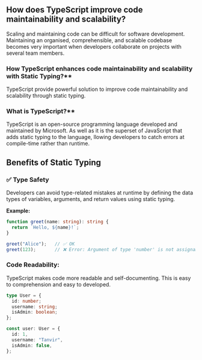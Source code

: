 ## How does TypeScript improve code maintainability and scalability?

Scaling and maintaining code can be difficult for software development. Maintaining an organised, comprehensible, and scalable codebase becomes very important when developers collaborate on projects with several team members.

### How TypeScript enhances code maintainability and scalability with Static Typing?**

TypeScript provide powerful solution to improve code maintainability and scalability through static typing.

### What is TypeScript?**

TypeScript is an open-source programming language developed and maintained by Microsoft. As well as it is the superset of JavaScript that adds static typing to the language, llowing developers to catch errors at compile-time rather than runtime.

## Benefits of Static Typing

### ✅ Type Safety
Developers can avoid type-related mistakes at runtime by defining the data types of variables, arguments, and return values using static typing.

**Example:**

```ts
function greet(name: string): string {
  return `Hello, ${name}!`;
}

greet("Alice");   // ✅ OK
greet(123);       // ❌ Error: Argument of type 'number' is not assignable to parameter of type 'string'.

```
### Code Readability:
TypeScript makes code more readable and self-documenting. This is easy to  comprehension and easy to developed.

```ts
type User = {
  id: number;
  username: string;
  isAdmin: boolean;
};

const user: User = {
  id: 1,
  username: "Tanvir",
  isAdmin: false,
};


```